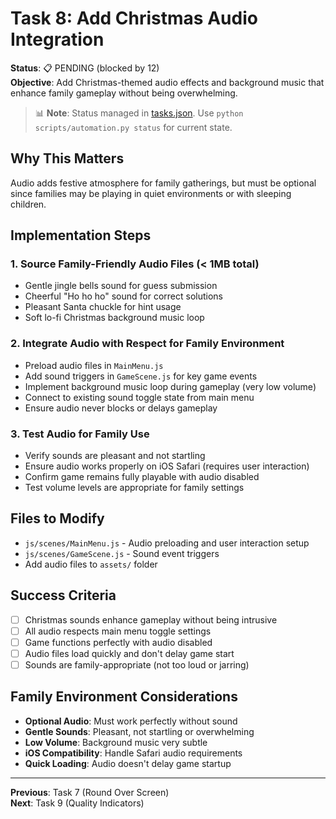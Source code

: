 # Task 8: Add Christmas Audio Integration

**Status**: 📋 PENDING (blocked by 12)  
**Objective**: Add Christmas-themed audio effects and background music that enhance family gameplay without being overwhelming.
> 📊 **Note**: Status managed in [tasks.json](../tasks.json). Use `python scripts/automation.py status` for current state.


## Why This Matters
Audio adds festive atmosphere for family gatherings, but must be optional since families may be playing in quiet environments or with sleeping children.

## Implementation Steps

### 1. Source Family-Friendly Audio Files (< 1MB total)
- Gentle jingle bells sound for guess submission
- Cheerful "Ho ho ho" sound for correct solutions
- Pleasant Santa chuckle for hint usage
- Soft lo-fi Christmas background music loop

### 2. Integrate Audio with Respect for Family Environment
- Preload audio files in `MainMenu.js`
- Add sound triggers in `GameScene.js` for key game events
- Implement background music loop during gameplay (very low volume)
- Connect to existing sound toggle state from main menu
- Ensure audio never blocks or delays gameplay

### 3. Test Audio for Family Use
- Verify sounds are pleasant and not startling
- Ensure audio works properly on iOS Safari (requires user interaction)
- Confirm game remains fully playable with audio disabled
- Test volume levels are appropriate for family settings

## Files to Modify
- `js/scenes/MainMenu.js` - Audio preloading and user interaction setup
- `js/scenes/GameScene.js` - Sound event triggers
- Add audio files to `assets/` folder

## Success Criteria
- [ ] Christmas sounds enhance gameplay without being intrusive
- [ ] All audio respects main menu toggle settings
- [ ] Game functions perfectly with audio disabled
- [ ] Audio files load quickly and don't delay game start
- [ ] Sounds are family-appropriate (not too loud or jarring)

## Family Environment Considerations
- **Optional Audio**: Must work perfectly without sound
- **Gentle Sounds**: Pleasant, not startling or overwhelming
- **Low Volume**: Background music very subtle
- **iOS Compatibility**: Handle Safari audio requirements
- **Quick Loading**: Audio doesn't delay game startup

---
**Previous**: Task 7 (Round Over Screen)  
**Next**: Task 9 (Quality Indicators)
